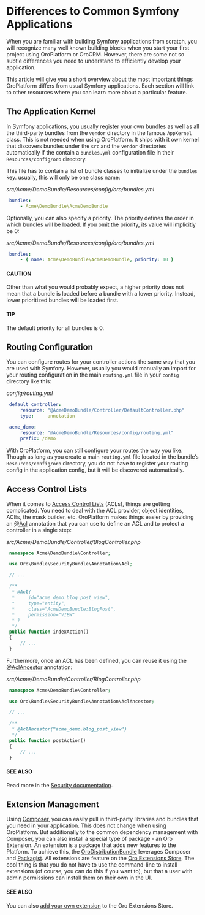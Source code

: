 <a id="book-differences"></a>

# Differences to Common Symfony Applications

When you are familiar with building Symfony applications from scratch, you will recognize many well
known building blocks when you start your first project using OroPlatform or OroCRM. However,
there are some not so subtle differences you need to understand to efficiently develop your
application.

This article will give you a short overview about the most important things OroPlatform
differs from usual Symfony applications. Each section will link to other resources where you can
learn more about a particular feature.

## The Application Kernel

In Symfony applications, you usually register your own bundles as well as all the third-party
bundles from the `vendor` directory in the famous `AppKernel` class. This is not needed when
using OroPlatform. It ships with it own kernel that discovers bundles under the `src` and
the `vendor` directories automatically if the contain a `bundles.yml` configuration file in
their `Resources/config/oro` directory.

This file has to contain a list of bundle classes to initialize under the `bundles` key. usually,
this will only be one class name:

*src/Acme/DemoBundle/Resources/config/oro/bundles.yml*
```yaml
 bundles:
     - Acme\DemoBundle\AcmeDemoBundle
```

Optionally, you can also specify a priority. The priority defines the order in which bundles will
be loaded. If you omit the priority, its value will implicitly be 0:

*src/Acme/DemoBundle/Resources/config/oro/bundles.yml*
```yaml
 bundles:
     - { name: Acme\DemoBundle\AcmeDemoBundle, priority: 10 }
```

#### CAUTION
Other than what you would probably expect, a higher priority does not mean that a bundle is
loaded before a bundle with a lower priority. Instead, lower prioritized bundles will be loaded
first.

#### TIP
The default priority for all  bundles is 0.

## Routing Configuration

You can configure routes for your controller actions the same way that you are used with Symfony.
However, usually you would manually an import for your routing configuration in the main
`routing.yml` file in your `config` directory like this:

*config/routing.yml*
```yaml
 default_controller:
     resource: "@AcmeDemoBundle/Controller/DefaultController.php"
     type:     annotation

 acme_demo:
     resource: "@AcmeDemoBundle/Resources/config/routing.yml"
     prefix: /demo
```

With OroPlatform, you can still configure your routes the way you like. Though as long as you
create a main `routing.yml` file located in the bundle’s `Resources/config/oro` directory, you
do not have to register your routing config in the application config, but it will be discovered
automatically.

## Access Control Lists

When it comes to <a href="https://symfony.com/doc/4.4/security/acl.html" target="_blank">Access Control Lists</a> (ACLs), things are getting complicated. You need to deal
with the ACL provider, object identities, ACEs, the mask builder, etc. OroPlatform makes
things easier by providing an <a href="https://github.com/oroinc/platform/blob/4.2/src/Oro/Bundle/SecurityBundle/Annotation/Acl.php" target="_blank">@Acl</a> annotation that you can use to define an ACL and to protect
a controller in a single step:

*src/Acme/DemoBundle/Controller/BlogController.php*
```php
 namespace Acme\DemoBundle\Controller;

 use Oro\Bundle\SecurityBundle\Annotation\Acl;

 // ...

 /**
  * @Acl(
  *     id="acme_demo.blog_post_view",
  *     type="entity",
  *     class="AcmeDemoBundle:BlogPost",
  *     permission="VIEW"
  * )
  */
 public function indexAction()
 {
     // ...
 }
```

Furthermore, once an ACL has been defined, you can reuse it using the <a href="https://github.com/oroinc/platform/blob/4.2/src/Oro/Bundle/SecurityBundle/Annotation/AclAncestor.php" target="_blank">@AclAncestor</a> annotation:

*src/Acme/DemoBundle/Controller/BlogController.php*
```php
 namespace Acme\DemoBundle\Controller;

 use Oro\Bundle\SecurityBundle\Annotation\AclAncestor;

 // ...

 /**
  * @AclAncestor("acme_demo.blog_post_view")
  */
 public function postAction()
 {
     // ...
 }
```

#### SEE ALSO
Read more in the [Security documentation](../../bundles/platform/SecurityBundle/index.md#bundle-docs-platform-security-bundle).

## Extension Management

Using <a href="https://getcomposer.org/" target="_blank">Composer</a>, you can easily pull in third-party libraries and bundles that you need in your
application. This does not change when using OroPlatform. But additionally to the common
dependency management with Composer, you can also install a special type of package - an Oro
Extension. An extension is a package that adds new features to the Platform. To achieve this, the
<a href="https://github.com/oroinc/platform/tree/4.2/src/Oro/Bundle/DistributionBundle" target="_blank">OroDistributionBundle</a> leverages Composer and <a href="https://packagist.org/" target="_blank">Packagist</a>. All extensions are feature on the
<a href="https://extensions.oroinc.com/orocommerce/" target="_blank">Oro Extensions Store</a>. The cool thing is that you do not have to use the command-line to install
extensions (of course, you can do this if you want to), but that a user with admin permissions can
install them on their own in the UI.

#### SEE ALSO
You can also [add your own extension](../extension/add-extension.md#dev-extend-how-to-publish-extension-on-the-marketplace)
to the Oro Extensions Store.

<!-- Frontend -->

